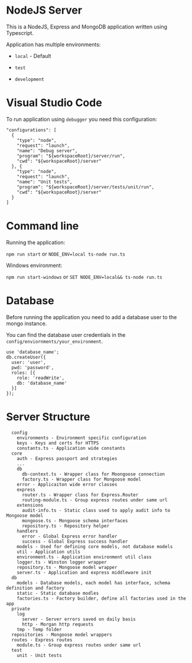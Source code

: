 # NodeJS Server #

This is a NodeJS, Express and MongoDB application written using Typescript.

Application has multiple environments:

* `local` - Default

* `test`

* `development`

# Visual Studio Code #

To run application using `debugger` you need this configuration:

```
"configurations": [
  {
    "type": "node",
    "request": "launch",
    "name": "Debug server",
    "program": "${workspaceRoot}/server/run",
    "cwd": "${workspaceRoot}/server"
  }, {
    "type": "node",
    "request": "launch",
    "name": "Unit tests",
    "program": "${workspaceRoot}/server/tests/unit/run",
    "cwd": "${workspaceRoot}/server"
  }
]
```

# Command line #

Running the application:

`npm run start` or `NODE_ENV=local ts-node run.ts`

Windows environment:

`npm run start-windows` or  `SET NODE_ENV=local&& ts-node run.ts`


# Database #

Before running the application you need to add a database user to the mongo instance.

You can find the database user credentials in the `config/enviornments/your_environment`.

```
use 'database_name';
db.createUser({
  user: 'user',
  pwd: 'password',
  roles: [{
    role: 'readWrite',
    db: 'database_name'
  }]
});
```

# Server Structure #

```
  config
    environments - Environment specific configuration
    keys - Keys and certs for HTTPS
    constants.ts - Application wide constants
  core
    auth - Express passport and strategies
    ...
    db
      db-context.ts - Wrapper class for Moongoose connection
      factory.ts - Wrapper class for Mongoose model
    error - Applicaiton wide error classes
    express
      router.ts - Wrapper class for Express.Router
      routing-module.ts - Group express routes under same url
    extensions
      audit-info.ts - Static class used to apply audit info to Mongoose model
      mongoose.ts - Mongoose schema interfaces
      repository.ts - Repository helper
    handlers
      error - Global Express error handler
      success - Global Express success handler
    models - Used for defining core models, not database models
    util - Application utils
    environment.ts - Application environment util class
    logger.ts - Winston logger wrapper
    repository.ts - Mongoose model wrapper
    server.ts - Application and express middleware init
  db
    models - Database models, each model has interface, schema definition and factory
    static - Static database modles
    factories.ts - Factory builder, define all factories used in the app
  private
    log
      server - Server errors saved on daily basis
      http - Morgan http requests
    tmp - Temp folder
  repositories - Mongoose model wrappers
  routes - Express routes
    module.ts - Group express routes under same url
  test
    unit - Unit tests
```